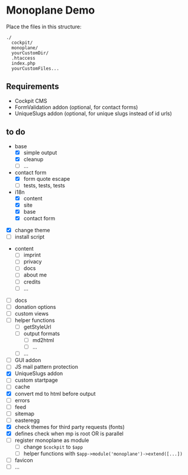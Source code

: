 # Monoplane Demo

Place the files in this structure:

```
./
  cockpit/
  monoplane/
  yourCustomDir/
  .htaccess
  index.php
  yourCustomFiles...
```

## Requirements

* Cockpit CMS
* FormValidation addon (optional, for contact forms)
* UniqueSlugs addon (optional, for unique slugs instead of id urls)


## to do

* base
  * [x] simple output
  * [x] cleanup
  * [ ] ...
* contact form
  * [x] form quote escape
  * [ ] tests, tests, tests
* i18n
  * [x] content
  * [x] site
  * [x] base
  * [x] contact form
* [x] change theme
* [ ] install script
* content
  * [ ] imprint
  * [ ] privacy
  * [ ] docs
  * [ ] about me
  * [ ] credits
  * [ ] ...
* [ ] docs
* [ ] donation options
* [ ] custom views
* [ ] helper functions
  * [ ] getStyleUrl
  * [ ] output formats
    * [ ] md2html
    * [ ] ...
  * [ ] ...
* [ ] GUI addon
* [ ] JS mail pattern protection
* [x] UniqueSlugs addon
* [ ] custom startpage
* [ ] cache
* [x] convert md to html before output
* [ ] errors
* [ ] feed
* [ ] sitemap
* [ ] easteregg
* [x] check themes for third party requests (fonts)
* [x] defines check when mp is root OR is parallel
* [ ] register monoplane as module
  * [ ] change `$cockpit` to `$app`
  * [ ] helper functions with `$app->module('monoplane')->extend([...])`
* [ ] favicon
* [ ] ...
